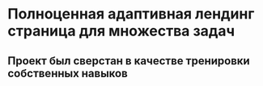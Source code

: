 # Полноценная адаптивная лендинг страница для множества задач

## Проект был сверстан в качестве тренировки собственных навыков
